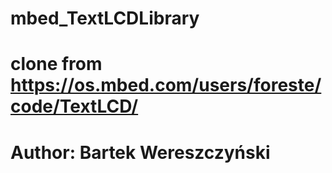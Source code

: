# mbed_TextLCDLibrary
# clone from https://os.mbed.com/users/foreste/code/TextLCD/
# Author: Bartek Wereszczyński
